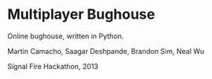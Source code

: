 Multiplayer Bughouse
==========

Online bughouse, written in Python.

Martin Camacho, Saagar Deshpande, Brandon Sim, Neal Wu

Signal Fire Hackathon, 2013
